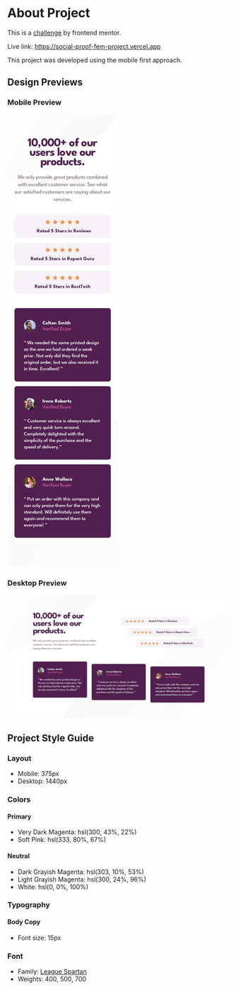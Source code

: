 # About Project

This is a [challenge](https://www.frontendmentor.io/challenges/social-proof-section-6e0qTv_bA) by frontend mentor.

Live link: https://social-proof-fem-project.vercel.app


This project was developed using the mobile first approach.


## Design Previews

### Mobile Preview
![Mobile design](/social-proof/designs/mobile-design.jpg)

### Desktop Preview
![Desktop design](/social-proof/designs/desktop-design.jpg)


## Project Style Guide

### Layout
- Mobile: 375px
- Desktop: 1440px

### Colors
#### Primary
- Very Dark Magenta: hsl(300, 43%, 22%)
- Soft Pink: hsl(333, 80%, 67%)

#### Neutral
- Dark Grayish Magenta: hsl(303, 10%, 53%)
- Light Grayish Magenta: hsl(300, 24%, 96%)
- White: hsl(0, 0%, 100%)

### Typography
#### Body Copy
- Font size: 15px

### Font

- Family:  [League Spartan](https://fonts.google.com/specimen/League+Spartan)
- Weights:  400, 500, 700
